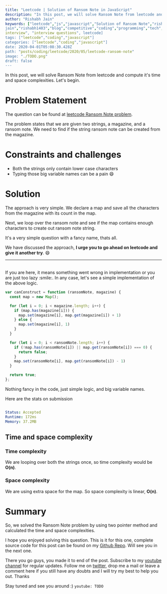 ```yaml
---
title: "Leetcode | Solution of Ransom Note in JavaScript"
description: "In this post, we will solve Ransom Note from leetcode and compute it's time and space complexities. Let's begin."
author: "Rishabh Jain"
keywords: ["leetcode","js","javascript","Solution of Ransom Note","rishabh","jain","rishabh
jain","rishabh1403","blog","competitive","coding","programming","tech","technology",
interview", "interview questions", leetcode]
tags: ["leetcode","coding","javascript"]
categories: ["leetcode","coding","javascript"]
date: 2020-04-01T05:08:30.428Z
path: "posts/coding/leetcode/2020/05/leetcode-ransom-note"
image: "./TODO.png"
draft: false
---
```


In this post, we will solve Ransom Note from leetcode and compute it's time and space complexities. Let's begin.
<!--more-->

# Problem Statement
The question can be found at [leetcode Ransom Note problem](https://leetcode.com/problems/ransom-note/).

The problem states that we are given two strings, a magazine, and a ransom note. We need to find if the string ransom note can be created from the magazine. 

# Constraints and challenges

- Both the strings only contain lower case characters
- Typing those big variable names can be a pain :smile:

# Solution

The approach is very simple. We declare a map and save all the characters from the magazine with its count in the map.

Next, we loop over the ransom note and see if the map contains enough characters to create out ransom note string.

It's a very simple question with a fancy name, thats all.


We have discussed the approach, **I urge you to go ahead on leetcode and give it another try**. :smile:

<hr />
<br />
If you are here, it means something went wrong in implementation or you are just too lazy :smile:. In any case, let's see a simple implementation of the above logic.

```js
var canConstruct = function (ransomNote, magazine) {
  const map = new Map();

  for (let i = 0; i < magazine.length; i++) {
    if (map.has(magazine[i])) {
      map.set(magazine[i], map.get(magazine[i]) + 1)
    } else {
      map.set(magazine[i], 1)
    }
  }

  for (let i = 0; i < ransomNote.length; i++) {
    if (!map.has(ransomNote[i]) || map.get(ransomNote[i]) === 0) {
      return false;
    }
    map.set(ransomNote[i], map.get(ransomNote[i]) - 1)
  }

  return true;
};
```

Nothing fancy in the code, just simple logic, and big variable names.


Here are the stats on submission

```yaml

Status: Accepted
Runtime: 172ms
Memory: 37.2MB

```

## Time and space complexity

### Time complexity

We are looping over both the strings once, so time complexity
would be **O(n)**.

### Space complexity

We are using extra space for the map. So space
complexity is linear, **O(n)**.

# Summary

So, we solved the Ransom Note problem by using two pointer method and calculated the time and space complexities.

I hope you enjoyed solving this question. This is it for this one, complete source code for this post can be found on my [Github Repo](https://github.com/rishabh1403/leetcode-javascript-solutions). Will see you in the next one.

There you go guys, you made it to end of the post.  Subscribe to my [youtube channel](https://www.youtube.com/rishabh1403) for regular updates. Follow me on [twitter](https://www.twitter.com/rishabhjain1403), drop me a mail or leave a comment here if you still have any doubts and I will try my best to help you out. Thanks

Stay tuned and see you around :)
`youtube: TODO`